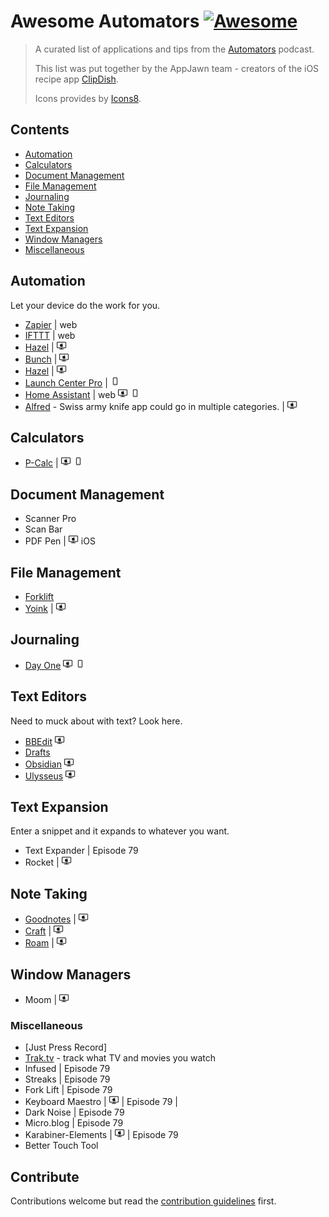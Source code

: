 # Awesome Automators [![Awesome](https://awesome.re/badge.svg)](https://awesome.re)

> A curated list of applications and tips from the [Automators](https://automators.fm/) podcast. 
>
> This list was put together by the AppJawn team - creators of the iOS recipe app [ClipDish](https://getclipdish.com).
>
>Icons provides by [Icons8](https://icons8.com).


## Contents

- [Automation](#automation)
- [Calculators](#calculators)
- [Document Management](#document-management)
- [File Management](#file-management)
- [Journaling](#journaling)
- [Note Taking](#note-taking)
- [Text Editors](#text-editors)
- [Text Expansion](#text-expansion)
- [Window Managers](#window-managers)
- [Miscellaneous](#miscellaneous)

## Automation

Let your device do the work for you.

- [Zapier](https://zapier.com) | web
- [IFTTT](https://ifttt.com/) | web
- [Hazel](https://www.noodlesoft.com/) | ![macOS](icons/icons8-mac-client.png)
- [Bunch]() | ![macOS](icons/icons8-mac-client.png)
- [Hazel]() | ![macOS](icons/icons8-mac-client.png)
- [Launch Center Pro](https://apps.apple.com/us/app/launch-center-pro/id532016360) | ![iOS](icons/icons8-iphone.png)
- [Home Assistant]() | web ![macOS](icons/icons8-mac-client.png) ![iOS](icons/icons8-iphone.png)
- [Alfred](https://www.alfredapp.com/) - Swiss army knife app could go in multiple categories. |  ![macOS](icons/icons8-mac-client.png)

## Calculators

- [P-Calc](https://pcalc.com) | ![macOS](icons/icons8-mac-client.png) ![iOS](icons/icons8-iphone.png)


## Document Management

- Scanner Pro
- Scan Bar
- PDF Pen | ![macOS](icons/icons8-mac-client.png) iOS

## File Management

- [Forklift](https://binarynights.com)
- [Yoink](https://eternalstorms.at/yoink/mac/index.html) |  ![macOS](icons/icons8-mac-client.png)

## Journaling

- [Day One](https://dayoneapp.com) ![macOS](icons/icons8-mac-client.png) ![iOS](icons/icons8-iphone.png)

## Text Editors

Need to muck about with text? Look here.

- [BBEdit](https://www.barebones.com/products/bbedit/) ![macOS](icons/icons8-mac-client.png)
- [Drafts](https://getdrafts.com/)
- [Obsidian](https://obsidian.md/) ![macOS](icons/icons8-mac-client.png)
- [Ulysseus](https://ulysses.app/) ![macOS](icons/icons8-mac-client.png)

## Text Expansion

Enter a snippet and it expands to whatever you want.

- Text Expander | Episode 79
- Rocket | ![macOS](icons/icons8-mac-client.png)

## Note Taking

- [Goodnotes]() | ![macOS](icons/icons8-mac-client.png)
- [Craft](https://www.craft.do) | ![macOS](icons/icons8-mac-client.png)
- [Roam](https://roamresearch.com) | ![macOS](icons/icons8-mac-client.png)

## Window Managers

- Moom | ![macOS](icons/icons8-mac-client.png)

### Miscellaneous

- [Just Press Record]
- [Trak.tv](https://trakt.tv) - track what TV and movies you watch 
- Infused | Episode 79
- Streaks | Episode 79
- Fork Lift | Episode 79
- Keyboard Maestro | ![macOS](icons/icons8-mac-client.png) | Episode 79 | 
- Dark Noise | Episode 79
- Micro.blog | Episode 79
- Karabiner-Elements | ![macOS](icons/icons8-mac-client.png) | Episode 79
- Better Touch Tool

## Contribute

Contributions welcome but read the [contribution guidelines](contributing.md) first.
